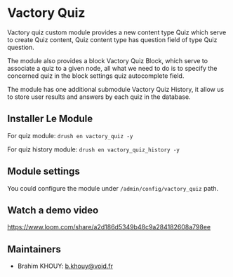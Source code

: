 # Vactory Quiz
Vactory quiz custom module provides a new content type Quiz which serve 
to create Quiz content, Quiz content type has question field of type Quiz
question.

The module also provides a block Vactory Quiz Block, which serve to associate
a quiz to a given node, all what we need to do is to specify the concerned quiz
in the block settings quiz autocomplete field.

The module has one additional submodule Vactory Quiz History, it allow us to
store user results and answers by each quiz in the database.

## Installer Le Module
For quiz module: `drush en vactory_quiz -y`

For quiz history module: `drush en vactory_quiz_history -y`

## Module settings

You could configure the module under `/admin/config/vactory_quiz` path.

## Watch a demo video
https://www.loom.com/share/a2d186d5349b48c9a284182608a798ee

## Maintainers
* Brahim KHOUY: <b.khouy@void.fr>
